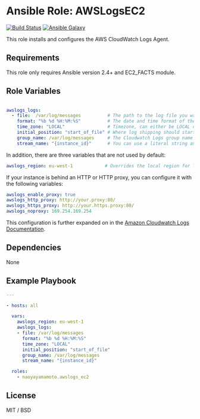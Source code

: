 # **Ansible Role: AWSLogsEC2**

[![Build Status](https://travis-ci.org/naoyayamamoto/ansible-role-awslogs-ec2.svg?branch=master)](https://travis-ci.org/naoyayamamoto/ansible-role-awslogs-ec2) [![Ansible Galaxy](https://img.shields.io/badge/ansible--galaxy-awslogs--ec2-blue.svg)](https://galaxy.ansible.com/naoyayamamoto/awslogs-ec2)

This role installs and configures the AWS CloudWatch Logs Agent.

## Requirements

This role only requires Ansible version 2.4+ and EC2_FACTS module.

## Role Variables

```yaml

awslogs_logs:
  - file:  /var/log/messages          # The path to the log file you want to ship (required)
    format: "%b %d %H:%M:%S"          # The date and time format of the log file
    time_zone: "LOCAL"                # Timezone, can either be LOCAL or UTC
    initial_position: "start_of_file" # Where log shipping should start from
    group_name: /var/log/messages     # The Cloudwatch Logs group name (required)
    stream_name: "{instance_id}"      # You can use a literal string and/or predefined variables ({instance_id}, {hostname}, {ip_address})
```

In addition, there are three variables that are not used by default:

```yaml
awslogs_region: eu-west-1            # Overrides the local region for log shipping
```

If your instance is behind an HTTP or HTTP proxy, you can configure it with the
following variables:

```yaml
awslogs_enable_proxy: true
awslogs_http_proxy: http://your.proxy:80/
awslogs_https_proxy: http://your.https.proxy:80/
awslogs_noproxy: 169.254.169.254
```

This configuration is further expanded on in the [Amazon Cloudwatch Logs Documentation](http://docs.aws.amazon.com/AmazonCloudWatch/latest/logs/AgentReference.html#d0e2872).

## Dependencies

None

## Example Playbook

```yaml
---

- hosts: all

  vars:
    awslogs_region: eu-west-1
    awslogs_logs:
    - file: /var/log/messages
      format: "%b %d %H:%M:%S"
      time_zone: "LOCAL"
      initial_position: "start_of_file"
      group_name: /var/log/messages
      stream_name: "{instance_id}"

  roles:
    - naoyayamamoto.awslogs_ec2

```

## License

MIT / BSD
